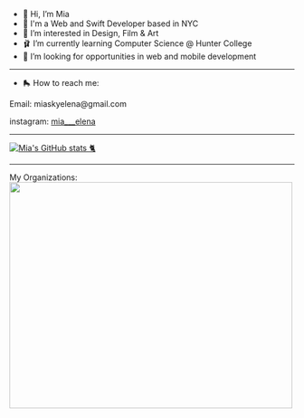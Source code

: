 
- 🎀 Hi, I’m Mia
- 🦩 I'm a Web and Swift Developer based in NYC
- 💮 I’m interested in Design, Film & Art 
- 🩰  I’m currently learning Computer Science @ Hunter College
- 📱 I’m looking for opportunities in web and mobile development 

<hr>

- 🛼 How to reach me: 
<p>Email: miaskyelena@gmail.com</p>
<p>instagram: <a href="https://www.instagram.com/mia___elena/">mia___elena</a></p>

<hr>

[![Mia's GitHub stats 🐈](https://github-readme-stats.vercel.app/api?username=miaskyelena&theme=nightowl&show_icons=true)]([https://github.com/anuraghazra/github-readme-stats](https://github.com/miaskyelena))

<hr>
My Organizations: 
<img src= "https://www.hyperakt.com/assets/images/girls-who-code-annual-report-2021-2/GWC-Card-Assets-1.png" width="500" 
     height="400">


<!---
miaskyelena/miaskyelena is a ✨ special ✨ repository because its `README.md` (this file) appears on your GitHub profile.
You can click the Preview link to take a look at your changes.
--->
